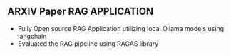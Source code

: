 ## ARXIV Paper RAG APPLICATION
- Fully Open source RAG Application utilizing local Ollama models using langchain
- Evaluated the RAG pipeline using RAGAS library
